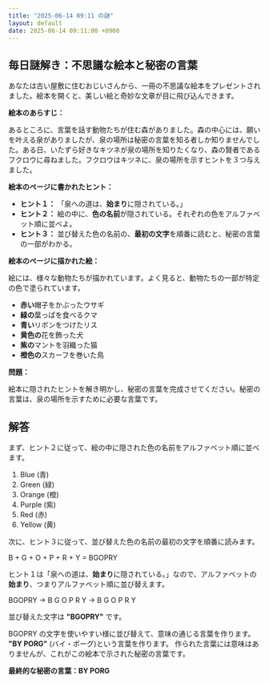 ```yaml
---
title: "2025-06-14 09:11 の謎"
layout: default
date: 2025-06-14 09:11:00 +0900
---
```

## 毎日謎解き：不思議な絵本と秘密の言葉

あなたは古い屋敷に住むおじいさんから、一冊の不思議な絵本をプレゼントされました。絵本を開くと、美しい絵と奇妙な文章が目に飛び込んできます。

**絵本のあらすじ：**

あるところに、言葉を話す動物たちが住む森がありました。森の中心には、願いを叶える泉がありましたが、泉の場所は秘密の言葉を知る者しか知りませんでした。ある日、いたずら好きなキツネが泉の場所を知りたくなり、森の賢者であるフクロウに尋ねました。フクロウはキツネに、泉の場所を示すヒントを３つ与えました。

**絵本のページに書かれたヒント：**

*   **ヒント１：** 「泉への道は、**始まり**に隠されている。」
*   **ヒント２：** 絵の中に、**色の名前**が隠されている。それぞれの色をアルファベット順に並べよ。
*   **ヒント３：** 並び替えた色の名前の、**最初の文字**を順番に読むと、秘密の言葉の一部がわかる。

**絵本のページに描かれた絵：**

絵には、様々な動物たちが描かれています。よく見ると、動物たちの一部が特定の色で塗られています。

*   **赤い**帽子をかぶったウサギ
*   **緑の**葉っぱを食べるクマ
*   **青い**リボンをつけたリス
*   **黄色の**花を飾った犬
*   **紫の**マントを羽織った猫
*   **橙色の**スカーフを巻いた鳥

**問題：**

絵本に隠されたヒントを解き明かし、秘密の言葉を完成させてください。秘密の言葉は、泉の場所を示すために必要な言葉です。

## 解答

まず、ヒント２に従って、絵の中に隠された色の名前をアルファベット順に並べます。

1.  Blue (青)
2.  Green (緑)
3.  Orange (橙)
4.  Purple (紫)
5.  Red (赤)
6.  Yellow (黄)

次に、ヒント３に従って、並び替えた色の名前の最初の文字を順番に読みます。

B + G + O + P + R + Y = BGOPRY

ヒント１は「泉への道は、**始まり**に隠されている。」なので、アルファベットの**始まり**、つまりアルファベット順に並び替えます。

BGOPRY → B G O P R Y → B G O P R Y

並び替えた文字は **"BGOPRY"** です。

BGOPRY の文字を使いやすい様に並び替えて、意味の通じる言葉を作ります。
**"BY PORG"** (バイ・ポーグ)という言葉を作ります。
作られた言葉には意味はありませんが、これがこの絵本で示された秘密の言葉です。

**最終的な秘密の言葉：BY PORG**
